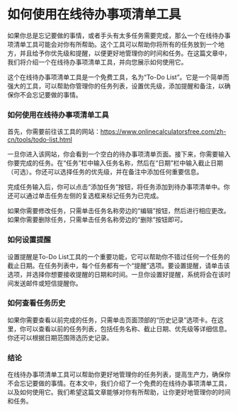 如何使用在线待办事项清单工具
==============

如果你总是忘记要做的事情，或者手头有太多任务需要完成，那么一个在线待办事项清单工具可能会对你有所帮助。这个工具可以帮助你将所有的任务放到一个地方，并且给予你优先级和提醒，以便更好地管理你的时间和任务。在这篇文章中，我们将介绍一个在线待办事项清单工具，并向您展示如何使用它。

这个在线待办事项清单工具是一个免费工具，名为“To-Do List”。它是一个简单而强大的工具，可以帮助你管理你的任务列表，设置优先级，添加提醒和备注，以确保你不会忘记要做的事情。

### 如何使用在线待办事项清单工具

首先，你需要前往该工具的网站：<https://www.onlinecalculatorsfree.com/zh-cn/tools/todo-list.html>

一旦你进入该网站，你会看到一个空白的待办事项清单页面。接下来，你需要输入你要完成的任务。在“任务”栏中输入任务名称，然后在“日期”栏中输入截止日期（可选）。你还可以选择任务的优先级，并在备注中添加任何重要信息。

完成任务输入后，你可以点击“添加任务”按钮，将任务添加到待办事项清单中。你还可以通过单击任务左侧的复选框来标记任务为已完成。

如果你需要修改任务，只需单击任务名称旁边的“编辑”按钮，然后进行相应更改。如果你需要删除任务，只需单击任务名称旁边的“删除”按钮即可。

### 如何设置提醒

设置提醒是To-Do List工具的一个重要功能，它可以帮助你不错过任何一个任务的截止日期。在任务列表中，每个任务都有一个“提醒”选项。要设置提醒，请单击该选项，并选择你想要接收提醒的日期和时间。一旦你设置好提醒，系统将会在该时间发送邮件或短信提醒你。

### 如何查看任务历史

如果你需要查看以前完成的任务，只需单击页面顶部的“历史记录”选项卡。在这里，你可以查看以前的任务列表，包括任务名称、截止日期、优先级等详细信息。你还可以根据日期范围筛选历史记录。

### 结论

在线待办事项清单工具可以帮助你更好地管理你的任务列表，提高生产力，确保你不会忘记要做的事情。在本文中，我们介绍了一个免费的在线待办事项清单工具，以及如何使用它。我们希望这篇文章能够对你有所帮助，让你更好地管理你的时间和任务。